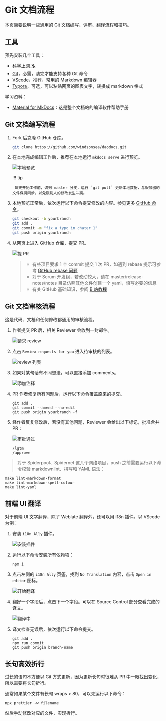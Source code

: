 # Git 文档流程

本页简要说明一些通用的 Git 文档编写、评审、翻译流程和技巧。

## 工具

预先安装几个工具：

- [科学上网 🪜](./proxy.md)
- [Git](https://git-scm.com/downloads)，必需，装完才能支持各种 Git 命令
- [VScode](https://code.visualstudio.com/)，推荐，常用的 Markdown 编辑器
- [Typora](https://macwk.com/soft/typora)，可选，可以粘贴网页的图表文字，转换成 markdown 格式

学习资料：

- [Material for MkDocs](https://squidfunk.github.io/mkdocs-material/reference/)：这是整个文档站的编译软件帮助手册

## Git 文档编写流程

1. Fork 后克隆 GitHub 仓库。

    ```bash
    git clone https://github.com/windsonsea/daodocs.git
    ```

2. 在本地完成编辑工作后，推荐在本地运行 `mkdocs serve` 进行预览。
   
    ![本地预览](../images/npxhonkitserve.png)

    !!! tip
    
        每天开始工作前，切到 master 分支，运行 `git pull` 更新本地数据，与服务器的文件保持同步，以免跟别人的修改发生冲突。

3. 本地预览正常后，依次运行以下命令提交修改的内容。参见更多 [GitHub 命令](https://education.github.com/git-cheat-sheet-education.pdf)。

    ```bash
    git checkout -b yourbranch
    git add .
    git commit -m "fix a typo in chater 1" 
    git push origin yourbranch
    ```

4. 从网页上进入 GitHub 仓库，提交 PR。
   
    ![提 PR](../images/pr.png)

    > - 有些项目要求 1 个 commit 提交 1 次 PR，如遇到 rebase 提示可参考 [GitHub rebase 问题](rebase.md)
    > - 对于 Scrum 开发组，若改动较大，请在 master/release-notes/notes 目录仿照其他文件创建一个 yaml，填写必要的信息
    > - 有关 GitHub 基础知识，参阅 [B 站教程](https://www.bilibili.com/video/BV18y4y1S7VC?p=9&spm_id_from=pageDriver)

## Git 文档审核流程

这是代码、文档和任何修改都通用的审核流程。

1. 作者提交 PR 后，相关 Reviewer 会收到一封邮件。

    ![请求 review](../images/review1.png)

2. 点击 `Review requests for you` 进入待审核的列表。

    ![review 列表](../images/review2.png)

3. 如果对某句话有不同想法，可以直接添加 comments。

    ![添加注释](../images/review3.png)

4. PR 作者修复所有问题后，运行以下命令覆盖原来的提交。

    ```git
    git add .
    git commit --amend --no-edit
    git push origin yourbranch -f
    ```
  
5. 经作者反复修改后，若没有其他问题，Reviewer 会给出以下标记，批准合并 PR：

    ![审批通过](../images/review4.png)

    ```git
    /lgtm
    /approve
    ```
  
> 对于 Spiderpool、Spidernet 这几个网络项目，push 之前需要运行以下命令校验 markdownlint、拼写和 YAML 语法：

```shell
make lint-markdown-format
make lint-markdown-spell-colour
make lint-yaml
```

## 前端 UI 翻译

对于前端 UI 文字翻译，除了 Weblate 翻译外，还可以用 i18n 插件。以 VScode 为例：

1. 安装 `i18n Ally` 插件。

    ![安装插件](../images/i18n01.png)

2. 运行以下命令安装所有依赖项：

    ```shell
    npm i
    ```

3. 点击左侧的 `i18n Ally` 页签，找到 `No Translation` 内容，点击 `Open in editor` 图标。

    ![开始翻译](../images/i18n02.png)

4. 翻好一个字段后，点击下一个字段。可以在 Source Control 部分查看完成的译文。

    ![翻译中](../images/i18n03.png)

5. 译文检查无误后，依次运行以下命令提交。

    ```shell
    git add .
    npm run commit
    git push origin branch-name
    ```

## 长句高效折行

过长的语句不方便以 Git 方式更新，因为更新长句时很难从 PR 中一眼找出变化，所以需要将长句折行。

通常如果某个文件有长句 wraps > 80，可以先运行以下命令：

```shell
npx prettier -w filename
```

然后手动修改对应的文件，实现折行。
